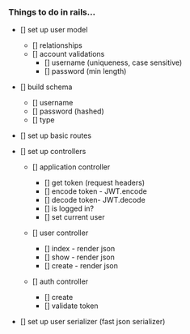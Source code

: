### Things to do in rails...

- [] set up user model
    - [] relationships
    - [] account validations
        - [] username (uniqueness, case sensitive)
        - [] password (min length)

- [] build schema
    - [] username
    - [] password (hashed)
    - [] type

- [] set up basic routes

- [] set up controllers
    - [] application controller
        - [] get token (request headers)
        - [] encode token - JWT.encode
        - [] decode token- JWT.decode
        - [] is logged in?
        - [] set current user

    - [] user controller
        - [] index - render json
        - [] show - render json
        - [] create - render json

    - [] auth controller 
        - [] create 
        - [] validate token

- [] set up user serializer (fast json serializer)
